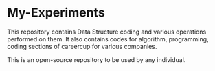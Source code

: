 My-Experiments
==============

This repository contains Data Structure coding and various operations performed on them. It also contains codes for algorithm, programming, coding sections of careercup for various companies.

This is an open-source repository to be used by any individual.
